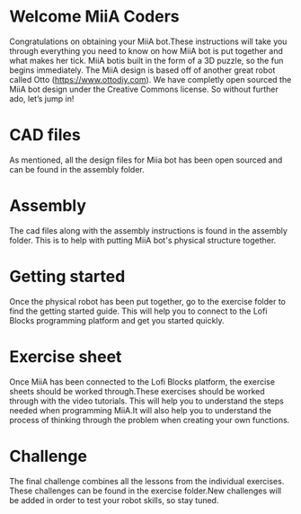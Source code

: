 # Welcome MiiA Coders
Congratulations on obtaining your MiiA bot.These instructions will take you through everything you need to know on how MiiA bot is put together and what makes her tick. MiiA botis built in the form of a 3D puzzle, so the fun begins immediately. The MiiA design is based off of another great robot called Otto (https://www.ottodiy.com). We have completly open sourced the MiiA bot design under the Creative Commons  license. So without further ado, let’s jump in!

# CAD files
As mentioned, all the design files for Miia bot has been open sourced and can be found in the assembly folder. 
# Assembly
The cad files along with the assembly instructions is found in the assembly folder. This is to help with putting MiiA bot's physical structure together. 
# Getting started
Once the physical robot has been put together, go to the exercise folder to find the getting started guide. This will help you to connect to the Lofi Blocks programming platform and get you started quickly. 
# Exercise sheet
Once MiiA has been connected to the Lofi Blocks platform, the exercise sheets should be worked through.These exercises should be worked through with the video tutorials. This will help you to understand the steps needed when programming MiiA.It will also help you to understand the process of thinking through the problem when creating your own functions.
# Challenge
The final challenge combines all the lessons from the individual exercises. These challenges can be found in the exercise folder.New challenges will be added in order to test your robot skills, so stay tuned. 


